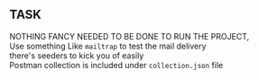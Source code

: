 ## TASK 
NOTHING FANCY NEEDED TO BE DONE TO RUN THE PROJECT,  
Use something Like ```mailtrap``` to test the mail delivery   
there's seeders to kick you of easily   
Postman collection is included under ```collection.json``` file
